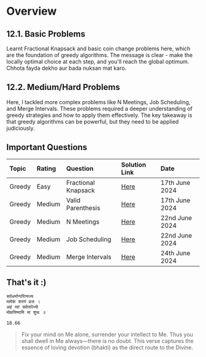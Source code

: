 # Overview

## 12.1. Basic Problems

Learnt Fractional Knapsack and basic coin change problems here, which are the foundation of greedy algorithms. The message is clear - make the locally optimal choice at each step, and you'll reach the global optimum. Chhota fayda dekho aur bada nuksan mat karo.

## 12.2. Medium/Hard Problems

Here, I tackled more complex problems like N Meetings, Job Scheduling, and Merge Intervals. These problems required a deeper understanding of greedy strategies and how to apply them effectively. The key takeaway is that greedy algorithms can be powerful, but they need to be applied judiciously.

## Important Questions

| Topic  | Rating | Question            | Solution Link                                        | Date           |
| :----- | :----- | :------------------ | :--------------------------------------------------- | :------------- |
| Greedy | Easy   | Fractional Knapsack | [Here](./12.1.%20Easy/2.%20FractionalKnapsack.py)    | 17th June 2024 |
| Greedy | Medium | Valid Parenthesis   | [Here](./12.1.%20Easy/5.%20ValidParenthesis,.py)     | 17th June 2024 |
| Greedy | Medium | N Meetings          | [Here](./12.2.%20MediumHard/1.%20NMeetings.py)       | 22nd June 2024 |
| Greedy | Medium | Job Scheduling      | [Here](./12.2.%20MediumHard/5.%20JobSequencing.py)   | 22nd June 2024 |
| Greedy | Medium | Merge Intervals     | [Here](./12.2.%20MediumHard/10.%20MergeIntervals.py) | 24th June 2024 |

## That's it :)

```plaintext
सर्वधर्मान्परित्यज्य
मामेकं शरणं व्रज ।
अहं त्वां सर्वपापेभ्यो
मोक्षयिष्यामि मा शुचः ॥

18.66
```

> Fix your mind on Me alone, surrender your intellect to Me. Thus you shall dwell in Me always—there is no doubt. This verse captures the essence of loving devotion (bhakti) as the direct route to the Divine.
